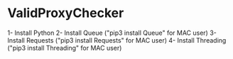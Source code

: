 # ValidProxyChecker

1- Install Python
2- Install Queue ("pip3 install Queue" for MAC user)
3- Install Requests ("pip3 install Requests" for MAC user)
4- Install Threading ("pip3 install Threading" for MAC user)
